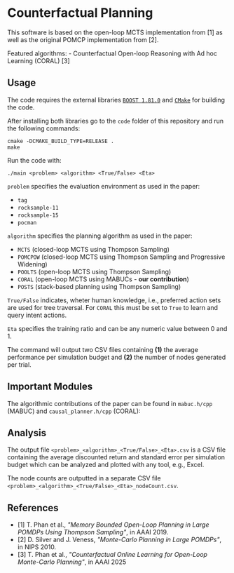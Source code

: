 # Counterfactual Planning

This software is based on the open-loop MCTS implementation from [1] as well as the original POMCP implementation from [2].

Featured algorithms:
    - Counterfactual Open-loop Reasoning with Ad hoc Learning (CORAL) [3]

## Usage
The code requires the external libraries [`BOOST 1.81.0`](https://www.boost.org/) and [`CMake`](https://cmake.org) for building the code. 
    
After installing both libraries go to the `code` folder of this repository and run the following commands: 
```shell script
cmake -DCMAKE_BUILD_TYPE=RELEASE .
make
```

Run the code with:
```
./main <problem> <algorithm> <True/False> <Eta>
```

`problem` specifies the evaluation environment as used in the paper:
- `tag`
- `rocksample-11`
- `rocksample-15`
- `pocman`

`algorithm` specifies the planning algorithm as used in the paper:
- `MCTS` (closed-loop MCTS using Thompson Sampling)
- `POMCPOW` (closed-loop MCTS using Thompson Sampling and Progressive Widening)
- `POOLTS` (open-loop MCTS using Thompson Sampling)
- `CORAL` (open-loop MCTS using MABUCs - **our contribution**)
- `POSTS` (stack-based planning using Thompson Sampling)

`True/False` indicates, wheter human knowledge, i.e., preferred action sets are used for tree traversal. For `CORAL` this must be set to `True` to learn and query intent actions.

`Eta` specifies the training ratio and can be any numeric value between 0 and 1.

The command will output two CSV files containing **(1)** the average performance per simulation budget and **(2)** the number of nodes generated per trial.

## Important Modules

The algorithmic contributions of the paper can be found in `mabuc.h/cpp` (MABUC) and `causal_planner.h/cpp` (CORAL):

## Analysis

The output file `<problem>_<algorithm>_<True/False>_<Eta>.csv` is a CSV file containing the average discounted return and standard error per simulation budget which can be analyzed and plotted with any tool, e.g., Excel.

The node counts are outputted in a separate CSV file `<problem>_<algorithm>_<True/False>_<Eta>_nodeCount.csv`.

## References

- [1] T. Phan et al., *"Memory Bounded Open-Loop Planning in Large POMDPs Using Thompson Sampling"*, in AAAI 2019.
- [2] D. Silver and J. Veness, *"Monte-Carlo Planning in Large POMDPs"*, in NIPS 2010.
- [3] T. Phan et al., *"Counterfactual Online Learning for Open-Loop Monte-Carlo Planning"*, in AAAI 2025